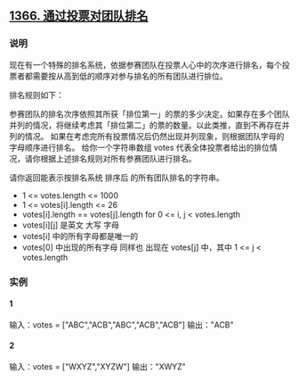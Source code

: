 ## [1366. 通过投票对团队排名](https://leetcode-cn.com/problems/rank-teams-by-votes/)

### 说明
现在有一个特殊的排名系统，依据参赛团队在投票人心中的次序进行排名，每个投票者都需要按从高到低的顺序对参与排名的所有团队进行排位。

排名规则如下：

参赛团队的排名次序依照其所获「排位第一」的票的多少决定。如果存在多个团队并列的情况，将继续考虑其「排位第二」的票的数量。以此类推，直到不再存在并列的情况。
如果在考虑完所有投票情况后仍然出现并列现象，则根据团队字母的字母顺序进行排名。
给你一个字符串数组 votes 代表全体投票者给出的排位情况，请你根据上述排名规则对所有参赛团队进行排名。

请你返回能表示按排名系统 排序后 的所有团队排名的字符串。

* 1 <= votes.length <= 1000
* 1 <= votes[i].length <= 26
* votes[i].length == votes[j].length for 0 <= i, j < votes.length
* votes[i][j] 是英文 大写 字母
* votes[i] 中的所有字母都是唯一的
* votes[0] 中出现的所有字母 同样也 出现在 votes[j] 中，其中 1 <= j < votes.length

### 实例
#### 1
输入：votes = ["ABC","ACB","ABC","ACB","ACB"]
输出："ACB"

#### 2
输入：votes = ["WXYZ","XYZW"]
输出："XWYZ"